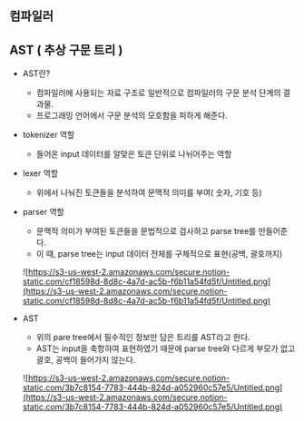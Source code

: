 ## **컴파일러**

## AST ( 추상 구문 트리 )

- AST란?
    - 컴파일러에 사용되는 자료 구조로 일반적으로 컴파일러의 구문 분석 단계의 결과물.
    - 프로그래밍 언어에서 구문 분석의 모호함을 피하게 해준다.
- tokenizer 역할
    - 들어온 input 데이터를 알맞은 토큰 단위로 나뉘어주는 역할
- lexer 역할
    - 위에서 나눠진 토큰들을 분석하여 문맥적 의미를 부여( 숫자, 기호 등)
- parser 역할
    - 문맥적 의미가 부여된 토큰들을  문법적으로 검사하고 parse tree를 만들어준다.
    - 이 때, parse tree는 input 데이터 전체를 구체적으로 표현(공백, 괄호까지)
    
    ![https://s3-us-west-2.amazonaws.com/secure.notion-static.com/cf18598d-8d8c-4a7d-ac5b-f6b11a54fd5f/Untitled.png](https://s3-us-west-2.amazonaws.com/secure.notion-static.com/cf18598d-8d8c-4a7d-ac5b-f6b11a54fd5f/Untitled.png)
    
- AST
    - 위의 pare tree에서 필수적인 정보만 담은 트리를 AST라고 한다.
    - AST는 input을 축항햐여 표현하였기 때문에 parse tree와 다르게 부모가 없고 괄호, 공백이 들어가지 않는다.
    
    ![https://s3-us-west-2.amazonaws.com/secure.notion-static.com/3b7c8154-7783-444b-824d-a052960c57e5/Untitled.png](https://s3-us-west-2.amazonaws.com/secure.notion-static.com/3b7c8154-7783-444b-824d-a052960c57e5/Untitled.png)
